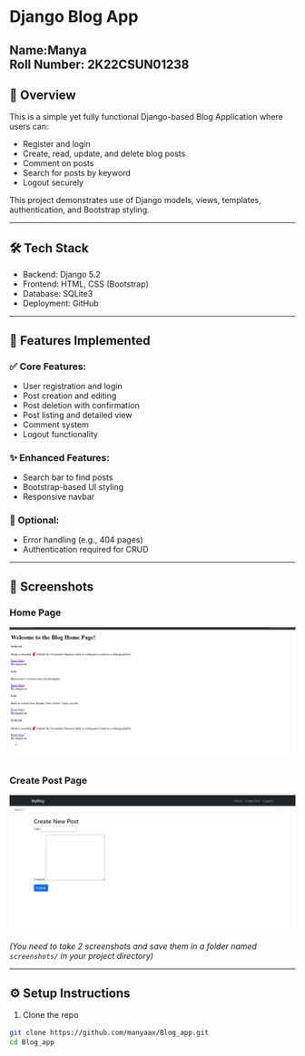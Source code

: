 # Django Blog App

Name:Manya  
Roll Number: 2K22CSUN01238
---

## 📝 Overview

This is a simple yet fully functional Django-based Blog Application where users can:

- Register and login
- Create, read, update, and delete blog posts
- Comment on posts
- Search for posts by keyword
- Logout securely

This project demonstrates use of Django models, views, templates, authentication, and Bootstrap styling.

---

## 🛠️ Tech Stack

- Backend: Django 5.2
- Frontend: HTML, CSS (Bootstrap)
- Database: SQLite3
- Deployment: GitHub

---

## 🚀 Features Implemented

### ✅ Core Features:
- User registration and login
- Post creation and editing
- Post deletion with confirmation
- Post listing and detailed view
- Comment system
- Logout functionality

### ✨ Enhanced Features:
- Search bar to find posts
- Bootstrap-based UI styling
- Responsive navbar

### 🧪 Optional:
- Error handling (e.g., 404 pages)
- Authentication required for CRUD

---

## 📸 Screenshots

### Home Page
![Home Page](screenshots/homepage.png)

### Create Post Page
![Create Post](screenshots/createpost.png)

_(You need to take 2 screenshots and save them in a folder named `screenshots/` in your project directory)_

---

## ⚙️ Setup Instructions

1. Clone the repo
```bash
git clone https://github.com/manyaax/Blog_app.git
cd Blog_app
